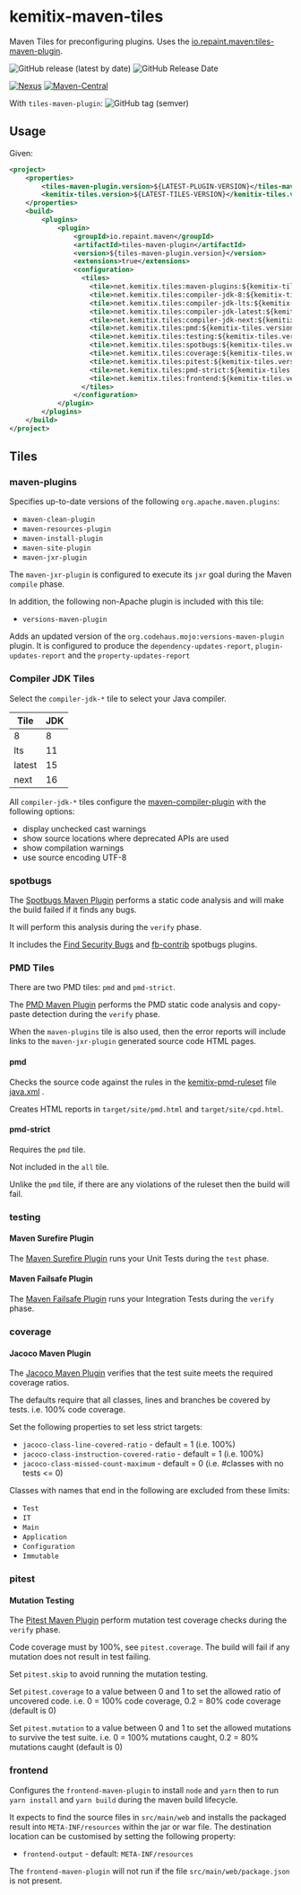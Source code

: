 # kemitix-maven-tiles

Maven Tiles for preconfiguring plugins. Uses the [io.repaint.maven:tiles-maven-plugin](https://github.com/repaint-io/maven-tiles).

![GitHub release (latest by date)](
https://img.shields.io/github/v/release/kemitix/kemitix-maven-tiles?style=for-the-badge)
![GitHub Release Date](
https://img.shields.io/github/release-date/kemitix/kemitix-maven-tiles?style=for-the-badge)

[![Nexus](
https://img.shields.io/nexus/r/https/oss.sonatype.org/net.kemitix.tiles/kemitix-maven-tiles.svg?style=for-the-badge)](
https://oss.sonatype.org/content/repositories/releases/net/kemitix/tiles/)
[![Maven-Central](
https://img.shields.io/maven-central/v/net.kemitix.tiles/kemitix-maven-tiles.svg?style=for-the-badge)](
https://search.maven.org/search?q=g:net.kemitix.tiles)

With `tiles-maven-plugin`:
![GitHub tag (semver)](https://img.shields.io/github/v/tag/repaint-io/maven-tiles?sort=semver&style=for-the-badge)

## Usage

Given:

```xml
<project>
    <properties>
        <tiles-maven-plugin.version>${LATEST-PLUGIN-VERSION}</tiles-maven-plugin.version>
        <kemitix-tiles.version>${LATEST-TILES-VERSION}</kemitix-tiles.version>
    </properties>
    <build>
        <plugins>
            <plugin>
                <groupId>io.repaint.maven</groupId>
                <artifactId>tiles-maven-plugin</artifactId>
                <version>${tiles-maven-plugin.version}</version>
                <extensions>true</extensions>
                <configuration>
                  <tiles>
                    <tile>net.kemitix.tiles:maven-plugins:${kemitix-tiles.version}</tile>
                    <tile>net.kemitix.tiles:compiler-jdk-8:${kemitix-tiles.version}</tile>
                    <tile>net.kemitix.tiles:compiler-jdk-lts:${kemitix-tiles.version}</tile>
                    <tile>net.kemitix.tiles:compiler-jdk-latest:${kemitix-tiles.version}</tile>
                    <tile>net.kemitix.tiles:compiler-jdk-next:${kemitix-tiles.version}</tile>
                    <tile>net.kemitix.tiles:pmd:${kemitix-tiles.version}</tile>
                    <tile>net.kemitix.tiles:testing:${kemitix-tiles.version}</tile>
                    <tile>net.kemitix.tiles:spotbugs:${kemitix-tiles.version}</tile>
                    <tile>net.kemitix.tiles:coverage:${kemitix-tiles.version}</tile>
                    <tile>net.kemitix.tiles:pitest:${kemitix-tiles.version}</tile>
                    <tile>net.kemitix.tiles:pmd-strict:${kemitix-tiles.version}</tile>
                    <tile>net.kemitix.tiles:frontend:${kemitix-tiles.version}</tile>
                  </tiles>
                </configuration>
            </plugin>
        </plugins>
    </build>
</project>
```

## Tiles

### maven-plugins

Specifies up-to-date versions of the following `org.apache.maven.plugins`:

- `maven-clean-plugin`
- `maven-resources-plugin`
- `maven-install-plugin`
- `maven-site-plugin`
- `maven-jxr-plugin`

The `maven-jxr-plugin` is configured to execute its `jxr` goal during the
Maven `compile` phase.

In addition, the following non-Apache plugin is included with this tile:

- `versions-maven-plugin`

Adds an updated version of the `org.codehaus.mojo:versions-maven-plugin`
plugin. It is configured to produce the `dependency-updates-report`,
`plugin-updates-report` and the `property-updates-report`

### Compiler JDK Tiles

Select the `compiler-jdk-*` tile to select your Java compiler.

|Tile|JDK
|---|---
|8|8
|lts|11
|latest|15
|next|16

All `compiler-jdk-*` tiles configure the 
[maven-compiler-plugin](https://maven.apache.org/plugins/maven-compiler-plugin/)
with the following options:

- display unchecked cast warnings
- show source locations where deprecated APIs are used
- show compilation warnings
- use source encoding UTF-8

### spotbugs

The
[Spotbugs Maven Plugin](https://spotbugs.github.io)
performs a static code analysis and will make the build failed if it finds any
bugs.

It will perform this analysis during the `verify` phase.

It includes the
[Find Security Bugs](https://find-sec-bugs.github.io)
and
[fb-contrib](https://github.com/mebigfatguy/fb-contrib)
spotbugs plugins.

### PMD Tiles

There are two PMD tiles: `pmd` and `pmd-strict`.

The 
[PMD Maven Plugin]([[https://maven.apache.org/plugins/maven-pmd-plugin/)
performs the PMD static code analysis and copy-paste detection during the
`verify` phase.

When the `maven-plugins` tile is also used, then the error reports will include 
links to the `maven-jxr-plugin` generated source code HTML pages.

#### pmd

Checks the source code against the rules in the
[kemitix-pmd-ruleset](https://github.com/kemitix/kemitix-pmd-ruleset)
file
[java.xml](https://github.com/kemitix/kemitix-pmd-ruleset/blob/master/src/main/resources/net/kemitix/pmd/java.xml)
.

Creates HTML reports in `target/site/pmd.html` and `target/site/cpd.html`.

#### pmd-strict

Requires the `pmd` tile.

Not included in the `all` tile.

Unlike the `pmd` tile, if there are any violations of the ruleset then the
build will fail.

### testing

#### Maven Surefire Plugin

The
[Maven Surefire Plugin](http://maven.apache.org/surefire/maven-surefire-plugin/index.html)
runs your Unit Tests during the `test` phase.

#### Maven Failsafe Plugin

The
[Maven Failsafe Plugin](http://maven.apache.org/surefire/maven-failsafe-plugin/index.html)
runs your Integration Tests during the `verify` phase.

### coverage

#### Jacoco Maven Plugin

The
[Jacoco Maven Plugin](http://www.eclemma.org/jacoco/trunk/doc/maven.html)
verifies that the test suite meets the required coverage ratios.

The defaults require that all classes, lines and branches be covered by
tests. i.e. 100% code coverage.

Set the following properties to set less strict targets:

- `jacoco-class-line-covered-ratio` - default = 1 (i.e. 100%)
- `jacoco-class-instruction-covered-ratio` - default = 1 (i.e. 100%)
- `jacoco-class-missed-count-maximum` - default = 0 (i.e. #classes with no tests <= 0)

Classes with names that end in the following are excluded from these limits:

- `Test`
- `IT`
- `Main`
- `Application`
- `Configuration`
- `Immutable`

### pitest

#### Mutation Testing

The
[Pitest Maven Plugin](http://pitest.org/quickstart/maven/)
perform mutation test coverage checks during the `verify` phase.

Code coverage must by 100%, see `pitest.coverage`. The build will
fail if any mutation does not result in test failing.

Set `pitest.skip` to avoid running the mutation testing.

Set `pitest.coverage` to a value between 0 and 1 to set the allowed ratio
of uncovered code. i.e. 0 = 100% code coverage, 0.2 = 80% code coverage
(default is 0)

Set `pitest.mutation` to a value between 0 and 1 to set the allowed
mutations to survive the test suite. i.e. 0 = 100% mutations caught, 0.2 =
80% mutations caught (default is 0)

### frontend

Configures the `frontend-maven-plugin` to install `node` and `yarn` then to run
`yarn install` and `yarn build` during the maven build lifecycle.

It expects to find the source files in `src/main/web` and installs
the packaged result into `META-INF/resources` within the jar or war file.
The destination location can be customised by setting the following property:

- `frontend-output` - default: `META-INF/resources`

The `frontend-maven-plugin` will not run if the file `src/main/web/package.json` is not present.
